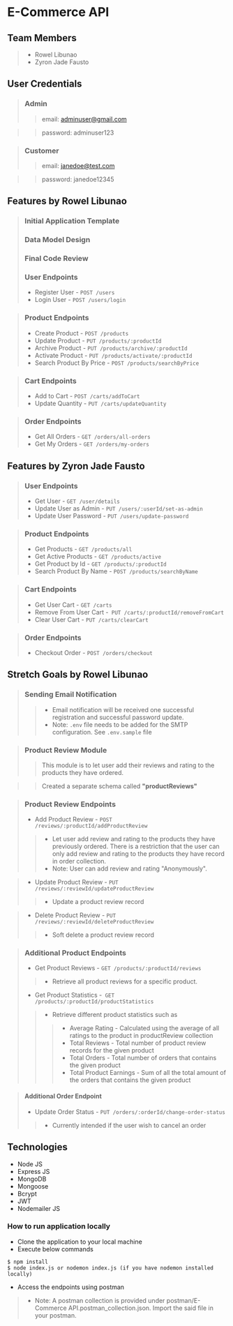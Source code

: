 # E-Commerce API

## Team Members
>- Rowel Libunao
>- Zyron Jade Fausto


## User Credentials
>### Admin
>> email: adminuser@gmail.com

>> password: adminuser123

>### Customer
>> email: janedoe@test.com

>> password: janedoe12345

## Features by Rowel Libunao
>### Initial Application Template
>### Data Model Design
>### Final Code Review
>### User Endpoints
>- Register User - `POST /users`
>- Login User - `POST /users/login`

>### Product Endpoints
>- Create Product - `POST /products`
>- Update Product - `PUT /products/:productId`
>- Archive Product - `PUT /products/archive/:productId`
>- Activate Product - `PUT /products/activate/:productId`
>- Search Product By Price - `POST /products/searchByPrice`

>### Cart Endpoints
>- Add to Cart - `POST /carts/addToCart`
>- Update Quantity - `PUT /carts/updateQuantity`

>### Order Endpoints
>- Get All Orders - `GET /orders/all-orders`
>- Get My Orders - `GET /orders/my-orders`


## Features by Zyron Jade Fausto
>### User Endpoints
>- Get User - `GET /user/details`
>- Update User as Admin - `PUT /users/:userId/set-as-admin`
>- Update User Password - `PUT /users/update-password`

>### Product Endpoints
>- Get Products - `GET /products/all`
>- Get Active Products - `GET /products/active`
>- Get Product by Id - `GET /products/:productId`
>- Search Product By Name - `POST /products/searchByName`

>### Cart Endpoints
>- Get User Cart - `GET /carts`
>- Remove From User Cart -` PUT /carts/:productId/removeFromCart`
>- Clear User Cart - `PUT /carts/clearCart`

>### Order Endpoints
>- Checkout Order - `POST /orders/checkout`


## Stretch Goals by Rowel Libunao
>### Sending Email Notification
>>- Email notification will be received one successful registration and successful password update.
>>- Note: `.env` file needs to be added for the SMTP configuration. See `.env.sample` file

>### Product Review Module
>> This module is to let user add their reviews and rating to the products they have ordered. 

>> Created a separate schema called **"productReviews"**

>### Product Review Endpoints
>- Add Product Review - `POST /reviews/:productId/addProductReview `
>>- Let user add review and rating to the products they have previously ordered. There is a restriction that the user can only add review and rating to the products they have record in order collection.
>>- Note: User can add review and rating "Anonymously".

>- Update Product Review - `PUT /reviews/:reviewId/updateProductReview`
>>- Update a product review record

>- Delete Product Review - `PUT /reviews/:reviewId/deleteProductReview`
>>- Soft delete a product review record

>### Additional Product Endpoints
>- Get Product Reviews - `GET /products/:productId/reviews`
>>- Retrieve all product reviews for a specific product.
>- Get Product Statistics -` GET /products/:productId/productStatistics`
>>- Retrieve different product statistics such as
>>>- Average Rating - Calculated using the average of all ratings to the product in productReview collection
>>>- Total Reviews - Total number of product review records for the given product
>>>- Total Orders - Total number of orders that contains the given product
>>>- Total Product Earnings - Sum of all the total amount of the orders that contains the given product

>#### Additional Order Endpoint
>- Update Order Status - `PUT /orders/:orderId/change-order-status`
>>- Currently intended if the user wish to cancel an order

## Technologies
- Node JS
- Express JS
- MongoDB
- Mongoose
- Bcrypt
- JWT
- Nodemailer JS

### How to run application locally
- Clone the application to your local machine
- Execute below commands
```
$ npm install
$ node index.js or nodemon index.js (if you have nodemon installed locally)
```
- Access the endpoints using postman
>- Note: A postman collection is provided under postman/E-Commerce API.postman_collection.json. Import the said file in your postman.
